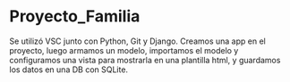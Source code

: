 # Proyecto_Familia
Se utilizó VSC junto con Python, Git y Django.
Creamos una app en el proyecto, luego armamos un modelo, importamos el modelo y configuramos una vista para mostrarla en una plantilla html, y guardamos los datos en una DB con SQLite.
